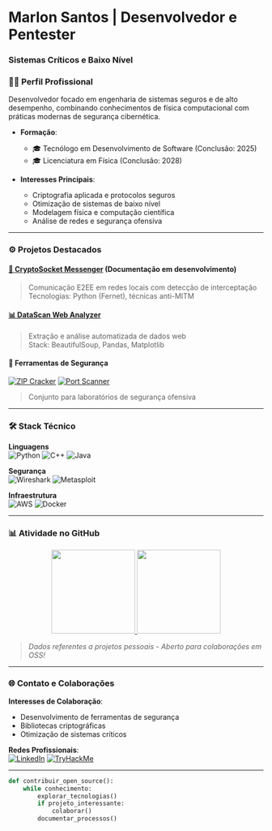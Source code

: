 <h1 align="left">Marlon Santos | Desenvolvedor e Pentester</h1>
<h3 align="left">Sistemas Críticos e Baixo Nível</h3>

### 👨‍💻 Perfil Profissional

Desenvolvedor focado em engenharia de sistemas seguros e de alto desempenho, combinando conhecimentos de física computacional com práticas modernas de segurança cibernética. 

- **Formação**: 
  - 🎓 Tecnólogo em Desenvolvimento de Software (Conclusão: 2025)
  - 🎓 Licenciatura em Física (Conclusão: 2028)

- **Interesses Principais**:
  - Criptografia aplicada e protocolos seguros
  - Otimização de sistemas de baixo nível
  - Modelagem física e computação científica
  - Análise de redes e segurança ofensiva

---

### ⚙️ Projetos Destacados

#### [🔐 CryptoSocket Messenger](https://github.com/Marlon009/CryptoSocket) (Documentação em desenvolvimento)
> Comunicação E2EE em redes locais com detecção de interceptação  
> Tecnologias: Python (Fernet), técnicas anti-MITM

#### [📊 DataScan Web Analyzer](https://github.com/Marlon009/DataScan)
> Extração e análise automatizada de dados web  
> Stack: BeautifulSoup, Pandas, Matplotlib

#### 🧰 Ferramentas de Segurança
[![ZIP Cracker](https://img.shields.io/badge/🔓-ZIP_Brute_Force-critical)](https://github.com/Marlon009/zip_cracker) 
[![Port Scanner](https://img.shields.io/badge/📡-FallingPort-informational)](https://github.com/Marlon009/FallingPort)  
> Conjunto para laboratórios de segurança ofensiva

---

### 🛠️ Stack Técnico

**Linguagens**  
![Python](https://img.shields.io/badge/Python-Expert-3776AB?logo=python)
![C++](https://img.shields.io/badge/C++-Avançado-00599C?logo=cplusplus)
![Java](https://img.shields.io/badge/Java-Intermediário-007396?logo=openjdk)

**Segurança**  
![Wireshark](https://img.shields.io/badge/Wireshark-Experiente-1679A7?logo=wireshark)
![Metasploit](https://img.shields.io/badge/Metasploit-Conhecimento-1679A7)

**Infraestrutura**  
![AWS](https://img.shields.io/badge/AWS-EC2/S3-FF9900?logo=amazonaws)
![Docker](https://img.shields.io/badge/Docker-Em_aprendizado-2496ED?logo=docker)

---

### 📊 Atividade no GitHub

<div align="center">
  <a href="https://github.com/Marlon009?tab=repositories">
    <img src="https://github-readme-stats.vercel.app/api?username=Marlon009&show_icons=true&theme=dark&hide_border=true&custom_title=Estatísticas" height="165">
    <img src="https://github-readme-stats.vercel.app/api/top-langs/?username=Marlon009&layout=compact&theme=dark&hide_border=true" height="165">
  </a>
</div>

> *Dados referentes a projetos pessoais - Aberto para colaborações em OSS!*

---

### 🌐 Contato e Colaborações

**Interesses de Colaboração**:
- Desenvolvimento de ferramentas de segurança
- Bibliotecas criptográficas
- Otimização de sistemas críticos

**Redes Profissionais**:  
[![LinkedIn](https://img.shields.io/badge/LinkedIn-Profile-%230A66C2?logo=linkedin)](https://www.linkedin.com/in/marlon-santos-b35586265/)
[![TryHackMe](https://img.shields.io/badge/TryHackMe-Perfil-%2388CC14?logo=tryhackme)](https://tryhackme.com/p/BabaYaga09)

---

```python
def contribuir_open_source():
    while conhecimento:
        explorar_tecnologias()
        if projeto_interessante:
            colaborar()
        documentar_processos()
